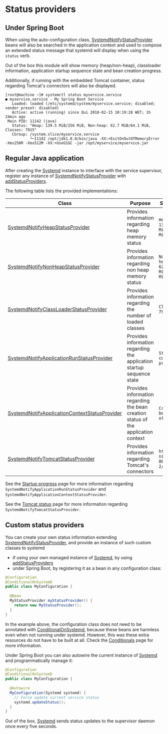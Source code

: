 # Status providers

## Under Spring Boot

When using the auto-configuration class, [SystemdNotifyStatusProvider](apidocs/com/github/jpmsilva/jsystemd/SystemdNotifyStatusProvider.html) beans
will also be searched in the application context and used to compose an extended status message that systemd will display
when using the `status` verb.

Out of the box this module will show memory (heap/non-heap), classloader information, application startup sequence state and bean creation progress.

Additionally, if running with the embedded Tomcat container, status regarding Tomcat's connectors will also be displayed.

```
[root@machine ~]# systemctl status myservice.service
● myservice.service - My Spring Boot Service
   Loaded: loaded (/etc/systemd/system/myservice.service; disabled; vendor preset: disabled)
   Active: active (running) since Qui 2018-02-15 10:19:28 WET; 1h 24min ago
 Main PID: 11142 (java)
   Status: "Heap: 139.5 MiB/256 MiB, Non-heap: 62.7 MiB/64.1 MiB, Classes: 7915"
   CGroup: /system.slice/myservice.service
           └─11142 /opt/jdk1.8.0/bin/java -XX:+ExitOnOutOfMemoryError -Xms256M -Xmx512M -XX:+UseG1GC -jar /opt/myservice/myservice.jar
```

## Regular Java application

After creating the [Systemd](apidocs/com/github/jpmsilva/jsystemd/Systemd.html) instance to interface with the service supervisor, register
any instance of [SystemdNotifyStatusProvider](apidocs/com/github/jpmsilva/jsystemd/SystemdNotifyStatusProvider.html)
with [addStatusProviders](apidocs/com/github/jpmsilva/jsystemd/Systemd.html#addStatusProviders-com.github.jpmsilva.jsystemd.SystemdNotifyStatusProvider...-).

The following table lists the provided implementations:

| Class                                                                                                                                    | Purpose                                                                            | Sample                        |
|------------------------------------------------------------------------------------------------------------------------------------------|------------------------------------------------------------------------------------|-------------------------------|
| [SystemdNotifyHeapStatusProvider](apidocs/com/github/jpmsilva/jsystemd/SystemdNotifyHeapStatusProvider.html)                             | Provides information regarding heap memory status                                  | `Heap: 139.5 MiB/256 MiB`     |
| [SystemdNotifyNonHeapStatusProvider](apidocs/com/github/jpmsilva/jsystemd/SystemdNotifyNonHeapStatusProvider.html)                       | Provides information regarding non heap memory status                              | `Non-heap: 62.7 MiB/64.1 MiB` |
| [SystemdNotifyClassLoaderStatusProvider](apidocs/com/github/jpmsilva/jsystemd/SystemdNotifyClassLoaderStatusProvider.html)               | Provides information regarding the number of loaded classes                        | `Classes: 7915`               |
| [SystemdNotifyApplicationRunStatusProvider](apidocs/com/github/jpmsilva/jsystemd/SystemdNotifyApplicationRunStatusProvider.html)         | Provides information regarding the application startup sequence state              | `State: context prepared`     |
| [SystemdNotifyApplicationContextStatusProvider](apidocs/com/github/jpmsilva/jsystemd/SystemdNotifyApplicationContextStatusProvider.html) | Provides information regarding the bean creation status of the application context | `Creating bean 94 of 472`     |
| [SystemdNotifyTomcatStatusProvider](apidocs/com/github/jpmsilva/jsystemd/SystemdNotifyTomcatStatusProvider.html)                         | Provides information regarding Tomcat's connectors                                 | `http-nio-8080: 2/10`         |

See the [Startup progress](startup-progress.html) page for more information
regarding `SystemdNotifyApplicationRunStatusProvider` and `SystemdNotifyApplicationContextStatusProvider`.

See the [Tomcat status](tomcat-status.html) page for more information regarding `SystemdNotifyTomcatStatusProvider`.

## Custom status providers

You can create your own status information extending [SystemdNotifyStatusProvider](apidocs/com/github/jpmsilva/jsystemd/SystemdNotifyStatusProvider.html),
and provide an instance of such custom classes to systemd

* if using your own managed instance of [Systemd](apidocs/com/github/jpmsilva/jsystemd/Systemd.html),
by using [addStatusProviders](apidocs/com/github/jpmsilva/jsystemd/Systemd.html#addStatusProviders-com.github.jpmsilva.jsystemd.SystemdNotifyStatusProvider...-)
* under Spring Boot, by registering it as a bean in any configuration class:

```java
@Configuration
@ConditionalOnSystemD
public class MyConfiguration {
  
  @Bean
  MyStatusProvider myStatusProvider() {
    return new MyStatusProvider();
  }
}
```

In the example above, the configuration class does not need to be annotated with [ConditionalOnSystemd](apidocs/com/github/jpmsilva/jsystemd/ConditionalOnSystemd.html), because
these beans are harmless even when not running under systemd. However, this was these extra resources do not have to be built at all.
Check the [Conditionals](conditionals.html) page for more information.

Under Spring Boot you can also autowire the current instance of [Systemd](apidocs/com/github/jpmsilva/jsystemd/Systemd.html) and programmatically manage it:

```java
@Configuration
@ConditionalOnSystemD
public class MyConfiguration {
  
  @Autowire
  MyConfiguration(Systemd systemd) {
    // Force update current service status
    systemd.updateStatus();
  }
}
```

Out of the box, [Systemd](apidocs/com/github/jpmsilva/jsystemd/Systemd.html) sends status updates to the supervisor daemon once every five seconds.
